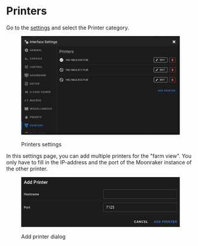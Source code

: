 # Printers

Go to the [settings](./) and select the Printer category.

<figure><img src="../../.gitbook/assets/image.png" alt=""><figcaption><p>Printers settings</p></figcaption></figure>

In this settings page, you can add multiple printers for the "farm view". You only have to fill in the IP-address and the port of the Moonraker instance of the other printer.

<figure><img src="../../.gitbook/assets/image (16) (1).png" alt=""><figcaption><p>Add printer dialog</p></figcaption></figure>

